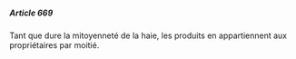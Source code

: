 ##### Article 669

Tant que dure la mitoyenneté de la haie, les produits en appartiennent aux propriétaires par moitié.

